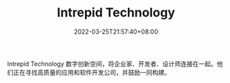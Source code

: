 ﻿---
weight: 
title: "Intrepid Technology"
description: "Intrepid Technology 数字创新空间，将企业家、开发者、设计师连接在一起"
date: 2022-03-25T21:57:40+08:00
lastmod: 2022-03-25T16:45:40+08:00
draft: false
authors: ["Metabd"]
featuredImage: "intrepid-technology.jpg"
link: ""
tags: ["研究机构","Intrepid Technology"]
categories: ["navigation"]
navigation: ["研究机构"]
lightgallery: true
toc: true
pinned: false
recommend: false
recommend1: false
---
Intrepid Technology 数字创新空间，将企业家、开发者、设计师连接在一起。他们正在寻找高质量的应用和软件开发公司，并鼓励一同构建。
